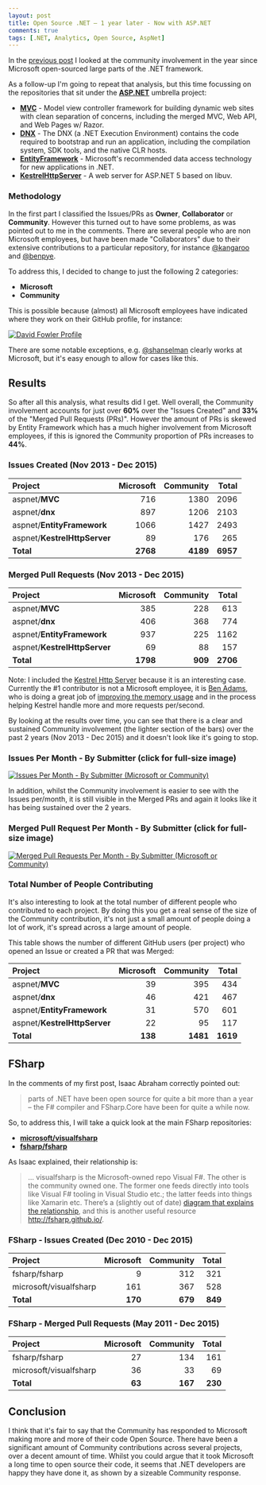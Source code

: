 ```yaml
---
layout: post
title: Open Source .NET – 1 year later - Now with ASP.NET
comments: true
tags: [.NET, Analytics, Open Source, AspNet]
---
```


In the [previous post]({{base}}/2015/12/08/open-source-net-1-year-later/) I looked at the community involvement in the year since Microsoft open-sourced large parts of the .NET framework. 

As a follow-up I'm going to repeat that analysis, but this time focussing on the repositories that sit under the [**ASP.NET**](https://github.com/aspnet) umbrella project:

- [**MVC**](https://github.com/aspnet/mvc/) - Model view controller framework for building dynamic web sites with clean separation of concerns, including the merged MVC, Web API, and Web Pages w/ Razor.
- [**DNX**](https://github.com/aspnet/dnx/) - The DNX (a .NET Execution Environment) contains the code required to bootstrap and run an application, including the compilation system, SDK tools, and the native CLR hosts.
- [**EntityFramework**](https://github.com/aspnet/EntityFramework/) - Microsoft's recommended data access technology for new applications in .NET.
- [**KestrelHttpServer**](https://github.com/aspnet/KestrelHttpServer/) - A web server for ASP.NET 5 based on libuv.

### <a name="Methodology"></a>**Methodology**

In the first part I classified the Issues/PRs as **Owner**, **Collaborator** or **Community**. However this turned out to have some problems, as was pointed out to me in the comments. There are several people who are non Microsoft employees, but have been made "Collaborators" due to their extensive contributions to a particular repository, for instance [@kangaroo](https://github.com/kangaroo) and [@benpye](https://github.com/benpye/).

To address this, I decided to change to just the following 2 categories:

- **Microsoft**
- **Community**

This is possible because (almost) all Microsoft employees have indicated where they work on their GitHub profile, for instance:

[![David Fowler Profile](https://cloud.githubusercontent.com/assets/157298/12374944/b686820c-bca4-11e5-86c8-cf9f1076b45e.png)](https://github.com/davidfowl)

There are some notable exceptions, e.g. [@shanselman](https://github.com/shanselman) clearly works at Microsoft, but it's easy enough to allow for cases like this.

## <a name="Results"></a>Results

So after all this analysis, what results did I get. Well overall, the Community involvement accounts for just over **60%** over the "Issues Created" and **33%** of the "Merged Pull Requests (PRs)". However the amount of PRs is skewed by Entity Framework which has a much higher involvement from Microsoft employees, if this is ignored the Community proportion of PRs increases to **44%**.

### Issues Created (Nov 2013 - Dec 2015)
| **Project** | **Microsoft** | **Community** | **Total** |
| :---------- | ------------: | ------------: | --------: |
| aspnet/**MVC** | 716 | 1380 | 2096 |
| aspnet/**dnx** | 897 | 1206 | 2103 |
| aspnet/**EntityFramework** | 1066 | 1427 | 2493 |
| aspnet/**KestrelHttpServer** | 89 | 176 | 265 |
| **Total** | **2768** | **4189** | **6957** |

### Merged Pull Requests (Nov 2013 - Dec 2015)
| **Project** | **Microsoft** | **Community** | **Total** |
| :---------- | ------------: | ------------: | --------: |
| aspnet/**MVC** | 385 | 228 | 613 |
| aspnet/**dnx** | 406 | 368 | 774 |
| aspnet/**EntityFramework** | 937 | 225 | 1162 |
| aspnet/**KestrelHttpServer** | 69 | 88 | 157 |
| **Total** | **1798** | **909** | **2706** |

Note: I included the [Kestrel Http Server](https://github.com/aspnet/KestrelHttpServer) because it is an interesting case. Currently the #1 contributor is not a Microsoft employee, it is [Ben Adams](https://twitter.com/ben_a_adams/status/684503094810525696/photo/1), who is doing a great job of [improving the memory usage](http://www.hanselman.com/blog/WhenDidWeStopCaringAboutMemoryManagement.aspx) and in the process helping Kestrel handle more and more requests per/second.

By looking at the results over time, you can see that there is a clear and sustained Community involvement (the lighter section of the bars) over the past 2 years (Nov 2013 - Dec 2015) and it doesn't look like it's going to stop.

### <a name="IssuesPerMonthBySubmitter"></a>**Issues Per Month - By Submitter (click for full-size image)**

[![Issues Per Month - By Submitter (Microsoft or Community)](https://cloud.githubusercontent.com/assets/157298/12142495/6f746e92-b470-11e5-97fd-bf0d59a74875.png)](https://cloud.githubusercontent.com/assets/157298/12142495/6f746e92-b470-11e5-97fd-bf0d59a74875.png)

In addition, whilst the Community involvement is easier to see with the Issues per/month, it is still visible in the Merged PRs and again it looks like it has being sustained over the 2 years.

### <a name="MergedPullRequestPerMonthBySubmitter"></a>**Merged Pull Request Per Month - By Submitter (click for full-size image)**

[![Merged Pull Requests Per Month - By Submitter (Microsoft or Community)](https://cloud.githubusercontent.com/assets/157298/12142522/9f72726a-b470-11e5-8333-aec772ff9f6b.png)](https://cloud.githubusercontent.com/assets/157298/12142522/9f72726a-b470-11e5-8333-aec772ff9f6b.png)

### <a name="TotalNumberOfPeopleContributing"></a>**Total Number of People Contributing**

It's also interesting to look at the total number of different people who contributed to each project. By doing this you get a real sense of the size of the Community contribution, it's not just a small amount of people doing a lot of work, it's spread across a large amount of people.

This table shows the number of different GitHub users (per project) who opened an Issue or created a PR that was Merged: 

| **Project** | **Microsoft** | **Community** | **Total** |
| :---------- | ------------: | ------------: | --------: |
| aspnet/**MVC** | 39 | 395 | 434 |
| aspnet/**dnx** | 46 | 421 | 467 |
| aspnet/**EntityFramework** | 31 | 570 | 601 |
| aspnet/**KestrelHttpServer** | 22 | 95 | 117 |
| **Total** | **138** | **1481** | **1619** |

## <a name="FSharp"></a> **FSharp**

In the comments of my first post, Isaac Abraham correctly pointed out:

> parts of .NET have been open source for quite a bit more than a year – the F# compiler and FSharp.Core have been for quite a while now.

So, to address this, I will take a quick look at the main FSharp repositories:

- [**microsoft/visualfsharp**](github.com/microsoft/visualfsharp) 
- [**fsharp/fsharp**](https://github.com/fsharp/fsharp)

As Isaac explained, their relationship is: 

> ... visualfsharp is the Microsoft-owned repo Visual F#. The other is the community owned one. The former one feeds directly into tools like Visual F# tooling in Visual Studio etc.; the latter feeds into things like Xamarin etc. There’s a (slightly out of date) [diagram that explains the relationship](http://fsharp.github.io/2014/06/18/fsharp-contributions.html), and this is another useful resource http://fsharp.github.io/.

### FSharp - Issues Created (Dec 2010 - Dec 2015)
| **Project** | **Microsoft** | **Community** | **Total** |
| :---------- | ------------: | ------------: | --------: |
| fsharp/fsharp | 9 | 312 | 321 |
| microsoft/visualfsharp | 161 | 367 | 528 |
| **Total** | **170** | **679** | **849** |

### FSharp - Merged Pull Requests (May 2011 - Dec 2015)
| **Project** | **Microsoft** | **Community** | **Total** |
| :---------- | ------------: | ------------: | --------: |
| fsharp/fsharp | 27 | 134 | 161 |
| microsoft/visualfsharp | 36 | 33 | 69 |
| **Total** | **63** | **167** | **230** |

## <a name="Conclusion"></a>Conclusion

I think that it's fair to say that the Community has responded to Microsoft making more and more of their code Open Source. There have been a significant amount of Community contributions across several projects, over a decent amount of time. Whilst you could argue that it took Microsoft a long time to open source their code, it seems that .NET developers are happy they have done it, as shown by a sizeable Community response.
